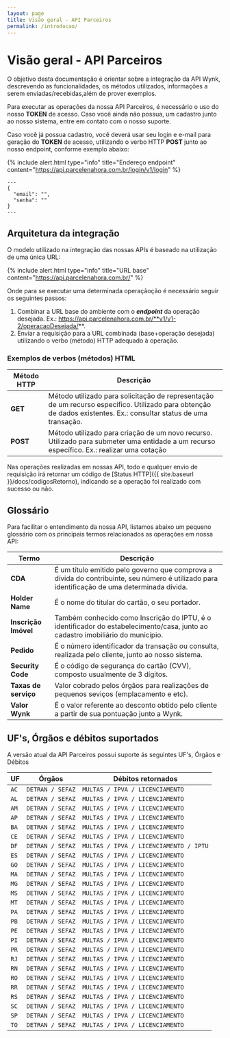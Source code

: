```yaml
---
layout: page
title: Visão geral - API Parceiros
permalink: /introducao/
---
```


# Visão geral - API Parceiros

O objetivo desta documentação é orientar sobre a integração da API Wynk, descrevendo as funcionalidades, os métodos utilizados, informações a serem enviadas/recebidas,além de prover exemplos.

Para executar as operações da nossa API Parceiros, é necessário o uso do nosso **TOKEN** de acesso. Caso você ainda não possua, um cadastro junto ao nosso sistema, entre em contato com o nosso suporte.

Caso você já possua cadastro, você deverá usar seu login e e-mail para geração do **TOKEN** de acesso, utilizando o verbo HTTP **POST** junto ao nosso endpoint, conforme exemplo abaixo:

{% include alert.html type="info" title="Endereço endpoint" content="https://api.parcelenahora.com.br/login/v1/login" %}

```
---
{
  "email": "",
  "senha": ""
}
---
```
## Arquitetura da integração

O modelo utilizado na integração das nossas APIs é baseado na utilização de uma única URL:

{% include alert.html type="info" title="URL base" content="https://api.parcelenahora.com.br/" %}

Onde para se executar uma determinada operaçãoção é necessário seguir os seguintes passos:

1. Combinar a URL base do ambiente com o **_endpoint_** da operação desejada. Ex.: https://api.parcelenahora.com.br/**v1/v1-2/operacaoDesejada/**.
2. Enviar a requisição para a URL combinada (base+operação desejada) utilizando o verbo (método) HTTP adequado à operação.

### Exemplos de verbos (métodos) HTML

|Método HTTP|Descrição|
|---|---|
|**GET**|Método utilizado para solicitação de representação de um recurso específico. Utilizado para obtenção de dados existentes. Ex.: consultar status de uma transação.|
|**POST**|Método utilizado para criação de um novo recurso. Utilizado para submeter uma entidade a um recurso específico. Ex.: realizar uma cotação|

Nas operações realizadas em nossas API, todo e qualquer envio de requisição irá retornar um código de [Status HTTP]({{ site.baseurl }}/docs/codigosRetorno), indicando se a operação foi realizado com sucesso ou não.

## Glossário 

Para facilitar o entendimento da nossa API, listamos abaixo um pequeno glossário com os principais termos relacionados as operações em nossa API:

|Termo|Descrição|
|---|---|
|**CDA**|É um título emitido pelo governo que comprova a dívida do contribuinte, seu número é utilizado para identificação de uma determinada dívida.|
|**Holder Name**|É o nome do titular do cartão, o seu portador.|
|**Inscrição Imóvel**|Também conhecido como Inscrição do IPTU, é o identificador do estabelecimento/casa, junto ao cadastro imobiliário do município.|
|**Pedido**|É o número identificador da transação ou consulta, realizada pelo cliente, junto ao nosso sistema.|
|**Security Code**|É o código de segurança do cartão (CVV), composto usualmente de 3 dígitos.|
|**Taxas de serviço**|Valor cobrado pelos órgãos para realizações de pequenos seviços (emplacamento e etc).|
|**Valor Wynk**|É o valor referente ao desconto obtido pelo cliente a partir de sua pontuação junto a Wynk.|

## UF's, Órgãos e débitos suportados

A versão atual da API Parceiros possui suporte ás seguintes UF's, Órgãos e Débitos

| UF      | Órgãos            | Débitos retornados                  |
|---------|-------------------|-------------------------------------|
| `AC`      | `DETRAN / SEFAZ`    | `MULTAS / IPVA / LICENCIAMENTO`                                |
| `AL`      | `DETRAN / SEFAZ`    | `MULTAS / IPVA / LICENCIAMENTO`                                 |
| `AM`      | `DETRAN / SEFAZ`    | `MULTAS / IPVA / LICENCIAMENTO`                            |
| `AP`      | `DETRAN / SEFAZ`    | `MULTAS / IPVA / LICENCIAMENTO`                                  |
| `BA`      | `DETRAN / SEFAZ`    | `MULTAS / IPVA / LICENCIAMENTO`                                  |
| `CE`      | `DETRAN / SEFAZ`    | `MULTAS / IPVA / LICENCIAMENTO`                                  |
| `DF`      | `DETRAN / SEFAZ`    | `MULTAS / IPVA / LICENCIAMENTO / IPTU` |
| `ES`      | `DETRAN / SEFAZ`    | `MULTAS / IPVA / LICENCIAMENTO`                               |
| `GO`      | `DETRAN / SEFAZ`    | `MULTAS / IPVA / LICENCIAMENTO`                              |
| `MA`      | `DETRAN / SEFAZ`    | `MULTAS / IPVA / LICENCIAMENTO`                                  |
| `MG`      | `DETRAN / SEFAZ`    | `MULTAS / IPVA / LICENCIAMENTO`                             |
| `MS`      | `DETRAN / SEFAZ`    | `MULTAS / IPVA / LICENCIAMENTO`                                |
| `MT`      | `DETRAN / SEFAZ`    | `MULTAS / IPVA / LICENCIAMENTO`                                  |
| `PA`      | `DETRAN / SEFAZ`    | `MULTAS / IPVA / LICENCIAMENTO`                                |
| `PB`      | `DETRAN / SEFAZ`    | `MULTAS / IPVA / LICENCIAMENTO`                                |
| `PE`      | `DETRAN / SEFAZ`    | `MULTAS / IPVA / LICENCIAMENTO`                                |
| `PI`      | `DETRAN / SEFAZ`    | `MULTAS / IPVA / LICENCIAMENTO`                                 |
| `PR`      | `DETRAN / SEFAZ`    | `MULTAS / IPVA / LICENCIAMENTO`                                  |
| `RJ`      | `DETRAN / SEFAZ`    | `MULTAS / IPVA / LICENCIAMENTO`                               |
| `RN`      | `DETRAN / SEFAZ`    | `MULTAS / IPVA / LICENCIAMENTO`                               |
| `RO`      | `DETRAN / SEFAZ`    | `MULTAS / IPVA / LICENCIAMENTO`                               |
| `RR`      | `DETRAN / SEFAZ`    | `MULTAS / IPVA / LICENCIAMENTO`                                |
| `RS`      | `DETRAN / SEFAZ`    | `MULTAS / IPVA / LICENCIAMENTO`                               |
| `SC`      | `DETRAN / SEFAZ`    | `MULTAS / IPVA / LICENCIAMENTO`                               |
| `SP`      | `DETRAN / SEFAZ`    | `MULTAS / IPVA / LICENCIAMENTO`                                |
| `TO`      | `DETRAN / SEFAZ`    | `MULTAS / IPVA / LICENCIAMENTO`                                |

